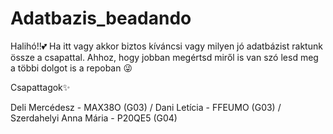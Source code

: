 # Adatbazis_beadando
Halihó!!💕
Ha itt vagy akkor biztos kíváncsi vagy milyen jó adatbázist raktunk össze a csapattal. Ahhoz, hogy jobban megértsd miről is van szó lesd meg a többi dolgot is a repoban 😜

Csapattagok✨

Deli Mercédesz - MAX38O (G03) / Dani Letícia - FFEUMO (G03) / Szerdahelyi Anna Mária - P20QE5 (G04)


